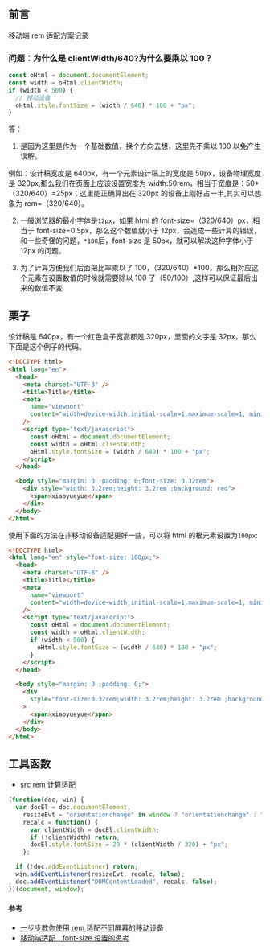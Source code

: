 ## 前言

移动端 rem 适配方案记录

### 问题：为什么是 clientWidth/640?为什么要乘以 100？

```js
const oHtml = document.documentElement;
const width = oHtml.clientWidth;
if (width < 500) {
  // 移动设备
  oHtml.style.fontSize = (width / 640) * 100 + "px";
}
```

答：

1. 是因为这里是作为一个基础数值，换个方向去想，这里先不乘以 100 以免产生误解。

例如：设计稿宽度是 640px，有一个元素设计稿上的宽度是 50px，设备物理宽度是 320px,那么我们在页面上应该设置宽度为 width:50rem，相当于宽度是：50\*（320/640）=25px；这里能正确算出在 320px 的设备上刚好占一半,其实可以想象为 rem=（320/640）。

2. 一般浏览器的最小字体是`12px`，如果 html 的 font-size=（320/640）px，相当于 font-size=0.5px，那么这个数值就小于 12px，会造成一些计算的错误，和一些奇怪的问题，`*100`后，font-size 是 50px，就可以解决这种字体小于 12px 的问题。

3. 为了计算方便我们后面把比率乘以了 100，（320/640）\*100，那么相对应这个元素在设置数值的时候就需要除以 100 了（50/100）,这样可以保证最后出来的数值不变.

## 栗子

设计稿是 640px，有一个红色盒子宽高都是 320px，里面的文字是 32px，那么下面是这个例子的代码。

```html
<!DOCTYPE html>
<html lang="en">
  <head>
    <meta charset="UTF-8" />
    <title>Title</title>
    <meta
      name="viewport"
      content="width=device-width,initial-scale=1,maximum-scale=1, minimum-scale=1"
    />
    <script type="text/javascript">
      const oHtml = document.documentElement;
      const width = oHtml.clientWidth;
      oHtml.style.fontSize = (width / 640) * 100 + "px";
    </script>
  </head>

  <body style="margin: 0 ;padding: 0;font-size: 0.32rem">
    <div style="width: 3.2rem;height: 3.2rem ;background: red">
      <span>xiaoyueyue</span>
    </div>
  </body>
</html>
```

使用下面的方法在非移动设备适配更好一些，可以将 html 的根元素设置为`100px`:

```html
<!DOCTYPE html>
<html lang="en" style="font-size: 100px;">
  <head>
    <meta charset="UTF-8" />
    <title>Title</title>
    <meta
      name="viewport"
      content="width=device-width,initial-scale=1,maximum-scale=1, minimum-scale=1"
    />
    <script type="text/javascript">
      const oHtml = document.documentElement;
      const width = oHtml.clientWidth;
      if (width < 500) {
        oHtml.style.fontSize = (width / 640) * 100 + "px";
      }
    </script>
  </head>

  <body style="margin: 0 ;padding: 0;">
    <div
      style="font-size:0.32rem;width: 3.2rem;height: 3.2rem ;background:green;color:#fff"
    >
      <span>xiaoyueyue</span>
    </div>
  </body>
</html>
```

## 工具函数

- [src rem 计算适配](https://github.com/xiaoyueyue165/src/blob/master/js.md)

```js
(function(doc, win) {
  var docEl = doc.documentElement,
    resizeEvt = "orientationchange" in window ? "orientationchange" : "resize",
    recalc = function() {
      var clientWidth = docEl.clientWidth;
      if (!clientWidth) return;
      docEl.style.fontSize = 20 * (clientWidth / 320) + "px";
    };

  if (!doc.addEventListener) return;
  win.addEventListener(resizeEvt, recalc, false);
  doc.addEventListener("DOMContentLoaded", recalc, false);
})(document, window);
```

#### 参考

- [一步步教你使用 rem 适配不同屏幕的移动设备](https://www.cnblogs.com/dannyxie/p/6640903.html)
- [移动端适配：font-size 设置的思考](https://www.cnblogs.com/axl234/p/5156956.html)
